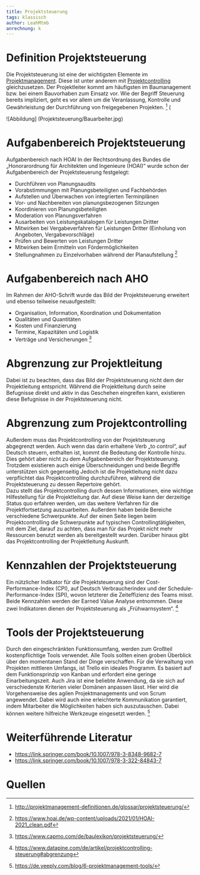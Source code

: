 ```yaml
---
title: Projektsteuerung
tags: klassisch
author: LeahMtmb
anrechnung: k 
---
```


# Definition Projektsteuerung
Die Projektsteuerung ist eine der wichtigsten Elemente im [Projektmanagement](Projektmanagement.md). Diese ist unter anderem mit [Projektcontrolling](Projektcontrolling.md) gleichzusetzen. Der Projektleiter kommt am häufigsten im Baumanagement bzw. bei einem Bauvorhaben zum Einsatz vor. Wie der Begriff Steuerung bereits impliziert, geht es vor allem um die Veranlassung, Kontrolle und Gewährleistung der Durchführung von freigegebenen Projekten. [^1] (

![Abbildung] (Projektsteuerung/Bauarbeiter.jpg)


# Aufgabenbereich Projektsteuerung
Aufgabenbereich nach HOAI
In der Rechtsordnung des Bundes die „Honorarordnung für Architekten und Ingenieure (HOAI)“ wurde schon der Aufgabenbereich der Projektsteuerung festgelegt:
*	Durchführen von Planungsaudits 
*	Vorabstimmungen mit Planungsbeteiligten und Fachbehörden 
*	Aufstellen und Überwachen von integrierten Terminplänen 
*	Vor- und Nachbereiten von planungsbezogenen Sitzungen
*	Koordinieren von Planungsbeteiligten 
*	Moderation von Planungsverfahren 
*	Ausarbeiten von Leistungskatalogen für Leistungen Dritter
*	Mitwirken bei Vergabeverfahren für Leistungen Dritter (Einholung von Angeboten, Vergabevorschläge) 
*	Prüfen und Bewerten von Leistungen Dritter 
*	Mitwirken beim Ermitteln von Fördermöglichkeiten 
*	Stellungnahmen zu Einzelvorhaben während der Planaufstellung [^2]

# Aufgabenbereich nach AHO

Im Rahmen der AHO-Schrift wurde das Bild der Projektsteuerung erweitert und ebenso teilweise neuaufgestellt:
*	Organisation, Information, Koordination und Dokumentation
*	Qualitäten und Quantitäten
*	Kosten und Finanzierung
*	Termine, Kapazitäten und Logistik
*	Verträge und Versicherungen [^3]

#  Abgrenzung zur Projektleitung
Dabei ist zu beachten, dass das Bild der Projektsteuerung nicht dem der Projektleitung entspricht. Während die Projektleitung durch seine Befugnisse direkt und aktiv in das Geschehen eingreifen kann, existieren diese Befugnisse in der Projektsteuerung nicht.  

# Abgrenzung zum Projektcontrolling
 
Außerdem muss das Projektcontrolling von der Projektsteuerung abgegrenzt werden. Auch wenn das darin erhaltene Verb „to control“, auf Deutsch steuern, enthalten ist, kommt die Bedeutung der Kontrolle hinzu. Dies gehört aber nicht zu dem Aufgabenbereich der Projektsteuerung. Trotzdem existieren auch einige Überschneidungen und beide Begriffe unterstützen sich gegenseitig Jedoch ist die Projektleitung nicht dazu verpflichtet das Projektcontrolling durchzuführen, während die Projektsteuerung zu dessen Repertoire gehört.   
Dazu stellt das Projektcontrolling durch dessen Informationen, eine wichtige Hilfestellung für die Projektleitung dar. Auf diese Weise kann der derzeitige Status quo erfahren werden, um das weitere Verfahren für die Projektfortsetzung auszuarbeiten. 
Außerdem haben beide Bereiche verschiedene Schwerpunkte. Auf der einen Seite liegen beim Projektcontrolling die Schwerpunkte auf typischen Controllingtätigkeiten, mit dem Ziel, darauf zu achten, dass man für das Projekt nicht mehr Ressourcen benutzt werden als bereitgestellt wurden. Darüber hinaus gibt das Projektcontrolling der Projektleitung Auskunft.

# Kennzahlen der Projektsteuerung

Ein nützlicher Indikator für die Projektsteuerung sind der Cost-Performance-Index (CPI), auf Deutsch Verbraucherindex und der Schedule-Performance-Index (SPI), wovon letzterer die Zeiteffizienz des Teams misst. Beide Kennzahlen werden der Earned Value Analyse entnommen. Diese zwei Indikatoren dienen der Projektsteuerung als „Frühwarnsystem“.  [^4]

# Tools der Projektsteuerung

Durch den eingeschränkten Funktionsumfang, werden zum Großteil kostenpflichtige Tools verwendet. Alle Tools sollten einen groben Überblick über den momentanen Stand der Dinge verschaffen. 
Für die Verwaltung von Projekten mittleren Umfangs, ist Trello ein ideales Programm. Es basiert auf dem Funktionsprinzip von Kanban und erfordert eine geringe Einarbeitungszeit. 
Auch Jira ist eine beliebte Anwendung, da sie sich auf verschiedenste Kriterien vieler Domänen anpassen lässt. Hier wird die Vorgehensweise des agilen Projektmanagements und von Scrum angewendet. Dabei wird auch eine erleichterte Kommunikation garantiert, indem Mitarbeiter die Möglichkeiten haben sich auszutauschen. Dabei können weitere hilfreiche Werkzeuge eingesetzt werden.  [^5]

# Weiterführende Literatur
* https://link.springer.com/book/10.1007/978-3-8348-9682-7
* https://link.springer.com/book/10.1007/978-3-322-84843-7

# Quellen

[^1]: http://projektmanagement-definitionen.de/glossar/projektsteuerung/
[^2]: https://www.hoai.de/wp-content/uploads/2021/01/HOAI-2021_clean.pdf
[^3]: https://www.capmo.com/de/baulexikon/projektsteuerung/
[^4]: https://www.datapine.com/de/artikel/projektcontrolling-steuerung#abgrenzung
[^5]: https://de.yeeply.com/blog/6-projektmanagement-tools/ 

